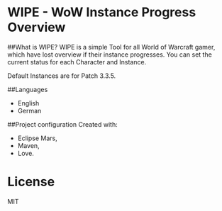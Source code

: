 # WIPE - WoW Instance Progress Overview

##What is WIPE?
WIPE is a simple Tool for all World of Warcraft gamer, which have lost overview if their instance progresses. You can set the current status for each Character and Instance.

Default Instances are for Patch 3.3.5.

##Languages
- English
- German

##Project configuration
Created with:
- Eclipse Mars,
- Maven,
- Love.

# License
MIT
